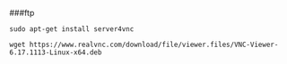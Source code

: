 ###ftp
```
sudo apt-get install server4vnc
```



```
wget https://www.realvnc.com/download/file/viewer.files/VNC-Viewer-6.17.1113-Linux-x64.deb
```